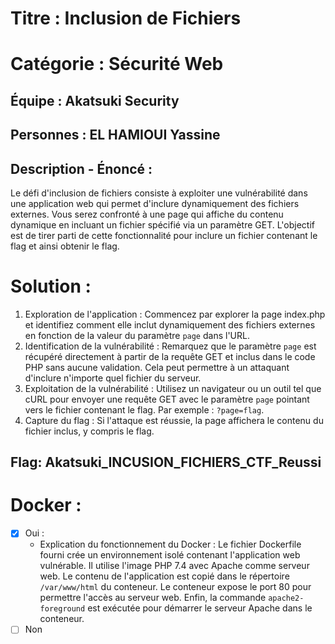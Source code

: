 # **Titre : Inclusion de Fichiers**

# **Catégorie : Sécurité Web**

## **Équipe : Akatsuki Security**

## **Personnes : EL HAMIOUI Yassine**

## **Description - Énoncé :**

Le défi d'inclusion de fichiers consiste à exploiter une vulnérabilité dans une application web qui permet d'inclure dynamiquement des fichiers externes. Vous serez confronté à une page qui affiche du contenu dynamique en incluant un fichier spécifié via un paramètre GET. L'objectif est de tirer parti de cette fonctionnalité pour inclure un fichier contenant le flag et ainsi obtenir le flag.

# **Solution :**

1. Exploration de l'application : Commencez par explorer la page index.php et identifiez comment elle inclut dynamiquement des fichiers externes en fonction de la valeur du paramètre `page` dans l'URL.
2. Identification de la vulnérabilité : Remarquez que le paramètre `page` est récupéré directement à partir de la requête GET et inclus dans le code PHP sans aucune validation. Cela peut permettre à un attaquant d'inclure n'importe quel fichier du serveur.
3. Exploitation de la vulnérabilité : Utilisez un navigateur ou un outil tel que cURL pour envoyer une requête GET avec le paramètre `page` pointant vers le fichier contenant le flag. Par exemple : `?page=flag`.
4. Capture du flag : Si l'attaque est réussie, la page affichera le contenu du fichier inclus, y compris le flag.

## **Flag:** Akatsuki_INCUSION_FICHIERS_CTF_Reussi

# **Docker :**

- [x] Oui :
  - Explication du fonctionnement du Docker : Le fichier Dockerfile fourni crée un environnement isolé contenant l'application web vulnérable. Il utilise l'image PHP 7.4 avec Apache comme serveur web. Le contenu de l'application est copié dans le répertoire `/var/www/html` du conteneur. Le conteneur expose le port 80 pour permettre l'accès au serveur web. Enfin, la commande `apache2-foreground` est exécutée pour démarrer le serveur Apache dans le conteneur.
- [ ] Non